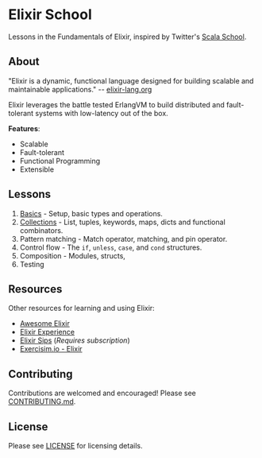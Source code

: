 # Elixir School

Lessons in the Fundamentals of Elixir, inspired by Twitter's [Scala School](http://twitter.github.io/scala_school/).

## About

"Elixir is a dynamic, functional language designed for building scalable and maintainable applications." -- [elixir-lang.org](http://elixir-lang.org/)

Elixir leverages the battle tested ErlangVM to build distributed and fault-tolerant systems with low-latency out of the box.

__Features__:

+ Scalable
+ Fault-tolerant
+ Functional Programming
+ Extensible

## Lessons

1. [Basics](/lessons/basics.md) - Setup, basic types and operations.
2. [Collections](/lessons/collections.md) - List, tuples, keywords, maps, dicts and functional combinators.
3. Pattern matching - Match operator, matching, and pin operator.
4. Control flow - The `if`, `unless`, `case`, and `cond` structures.
5. Composition - Modules, structs,
6. Testing

## Resources

Other resources for learning and using Elixir:

+ [Awesome Elixir](https://github.com/h4cc/awesome-elixir)
+ [Elixir Experience](http://elixirexperience.com)
+ [Elixir Sips](http://elixirsips.com) (_Requires subscription_)
+ [Exercisim.io - Elixir](https://github.com/exercism/xelixir)

## Contributing

Contributions are welcomed and encouraged!  Please see [CONTRIBUTING.md]().


## License

Please see [LICENSE]() for licensing details.
